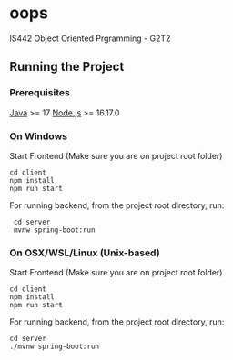 
# oops
IS442 Object Oriented Prgramming - G2T2

## Running the Project

### Prerequisites

[Java](https://www.oracle.com/java/technologies/downloads/#java17) >= 17
[Node.js](https://nodejs.org/en/download) >= 16.17.0

### On Windows

Start Frontend (Make sure you are on project root folder)

```shell
cd client
npm install
npm run start
```

For running backend, from the project root directory, run:
```shell
 cd server
 mvnw spring-boot:run
```

### On OSX/WSL/Linux (Unix-based)

Start Frontend (Make sure you are on project root folder)

```shell
cd client
npm install
npm run start
```

For running backend, from the project root directory, run:
```shell
cd server
./mvnw spring-boot:run
```

